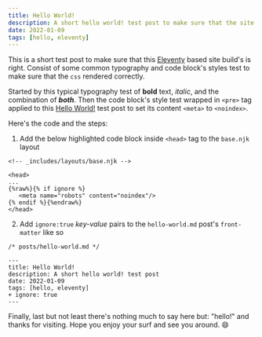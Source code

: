 ```yaml
---
title: Hello World!
description: A short hello world! test post to make sure that the site build's is right.
date: 2022-01-09
tags: [hello, eleventy]
---
```

This is a short test post to make sure that this [Eleventy](https://www.11ty.dev/) based site build's is right. Consist of some common typography and code block's styles test to make sure that the `css` rendered correctly. 

Started by this typical typography test of **bold** text, _italic_, and the combination of **_both_**. Then the code block's style test wrapped in `<pre>` tag applied to this [Hello World!](#) test post to set its content `<meta>` to `<noindex>`.

Here's the code and the steps:  
1. Add the below highlighted code block inside `<head>` tag to the `base.njk` layout

```html/4-6
<!-- _includes/layouts/base.njk -->

<head>
...   
{%raw%}{% if ignore %}
   <meta name="robots" content="noindex"/>
{% endif %}{%endraw%}
</head>
```

2. Add `ignore:true` _key-value_ pairs to the `hello-world.md` post's `front-matter` like so

```diff-yaml
/* posts/hello-world.md */

---
title: Hello World!
description: A short hello world! test post
date: 2022-01-09
tags: [hello, eleventy]
+ ignore: true
---
```
Finally, last but not least there's nothing much to say here but: "hello!" and thanks for visiting. Hope you enjoy your surf and see you around. 😄
